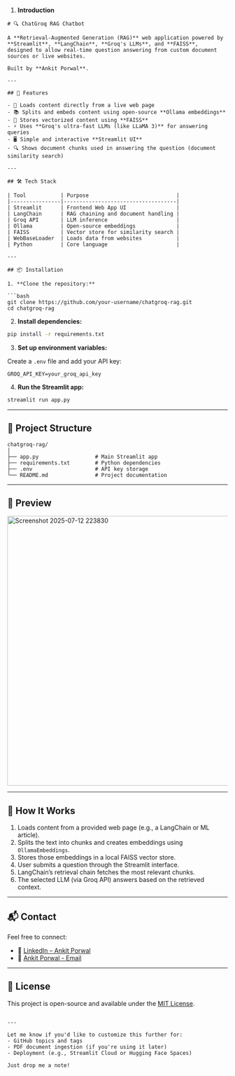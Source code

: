 1. **Introduction**
````
# 🔍 ChatGroq RAG Chatbot

A **Retrieval-Augmented Generation (RAG)** web application powered by **Streamlit**, **LangChain**, **Groq's LLMs**, and **FAISS**,
designed to allow real-time question answering from custom document sources or live websites.

Built by **Ankit Porwal**.

---

## 🚀 Features

- 🔗 Loads content directly from a live web page
- 📚 Splits and embeds content using open-source **Ollama embeddings**
- 🧠 Stores vectorized content using **FAISS**
- ⚡ Uses **Groq's ultra-fast LLMs (like LLaMA 3)** for answering queries
- 🖥️ Simple and interactive **Streamlit UI**
- 🔍 Shows document chunks used in answering the question (document similarity search)

---

## 🛠️ Tech Stack

| Tool           | Purpose                            |
|----------------|------------------------------------|
| Streamlit      | Frontend Web App UI                |
| LangChain      | RAG chaining and document handling |
| Groq API       | LLM inference                      |
| Ollama         | Open-source embeddings             |
| FAISS          | Vector store for similarity search |
| WebBaseLoader  | Loads data from websites           |
| Python         | Core language                      |

---

## 📦 Installation

1. **Clone the repository:**

```bash
git clone https://github.com/your-username/chatgroq-rag.git
cd chatgroq-rag
````

2. **Install dependencies:**

```bash
pip install -r requirements.txt
```

3. **Set up environment variables:**

Create a `.env` file and add your API key:

```env
GROQ_API_KEY=your_groq_api_key
```

4. **Run the Streamlit app:**

```bash
streamlit run app.py
```

---

## 📄 Project Structure

```
chatgroq-rag/
│
├── app.py                  # Main Streamlit app
├── requirements.txt        # Python dependencies
├── .env                    # API key storage
└── README.md               # Project documentation
```

---

## 📸 Preview

<img width="1919" height="616" alt="Screenshot 2025-07-12 223830" src="https://github.com/user-attachments/assets/98823251-4e75-44b6-b075-6477652f0b73" />

---

## 🧠 How It Works

1. Loads content from a provided web page (e.g., a LangChain or ML article).
2. Splits the text into chunks and creates embeddings using `OllamaEmbeddings`.
3. Stores those embeddings in a local FAISS vector store.
4. User submits a question through the Streamlit interface.
5. LangChain’s retrieval chain fetches the most relevant chunks.
6. The selected LLM (via Groq API) answers based on the retrieved context.

---

## 📬 Contact

Feel free to connect:

* 💼 [LinkedIn – Ankit Porwal](https://www.linkedin.com/in/ankitporwal04)
* 📧 [Ankit Porwal - Email](mailto:ankitporwal4403@gmail.com)

---

## 🪪 License

This project is open-source and available under the [MIT License](LICENSE).

```

---

Let me know if you'd like to customize this further for:
- GitHub topics and tags
- PDF document ingestion (if you're using it later)
- Deployment (e.g., Streamlit Cloud or Hugging Face Spaces)

Just drop me a note!
```
